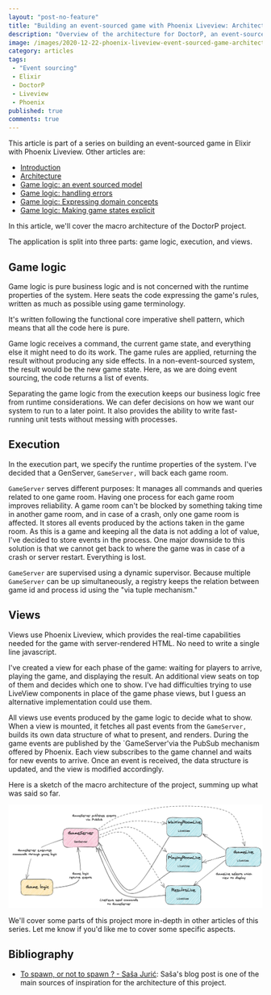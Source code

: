 ```yaml
---
layout: "post-no-feature"
title: "Building an event-sourced game with Phoenix Liveview: Architecture"
description: "Overview of the architecture for DoctorP, an event-sourced game built on top of Phoenix LiveView"
image: /images/2020-12-22-phoenix-liveview-event-sourced-game-architecture/doctorp_macro.png
category: articles
tags:
 - "Event sourcing"
 - Elixir
 - DoctorP
 - Liveview
 - Phoenix
published: true
comments: true
---
```



<div class="series">
    <p>This article is part of a series on building an event-sourced game in Elixir with Phoenix Liveview. Other articles are:</p>
    <ul>
        <li><a href="/articles/phoenix-liveview-event-sourced-game-intro">Introduction</a></li>
        <li><a href="/articles/phoenix-liveview-event-sourced-game-architecture">Architecture</a></li>
        <li><a href="/articles/phoenix-liveview-event-sourced-game-event-sourced-model">Game logic: an event sourced model</a></li>
        <li><a href="/articles/phoenix-liveview-event-sourced-game-handling-errors">Game logic: handling errors</a></li>
        <li><a href="/articles/phoenix-liveview-event-sourced-game-expressing-domain-concepts-in-code">Game logic: Expressing domain concepts</a></li>
        <li><a href="/articles/phoenix-liveview-event-sourced-game-making-game-states-explicit">Game logic: Making game states explicit</a></li>
    </ul>
</div>

In this article, we'll cover the macro architecture of the DoctorP project.

The application is split into three parts: game logic, execution, and views.

## Game logic
Game logic is pure business logic and is not concerned with the runtime properties of the system. Here seats the code expressing the game's rules, written as much as possible using game terminology.

It's written following the functional core imperative shell pattern, which means that all the code here is pure.

Game logic receives a command, the current game state, and everything else it might need to do its work.
The game rules are applied, returning the result without producing any side effects. In a non-event-sourced system, the result would be the new game state. Here, as we are doing event sourcing, the code returns a list of events.

Separating the game logic from the execution keeps our business logic free from runtime considerations. We can defer decisions on how we want our system to run to a later point. It also provides the ability to write fast-running unit tests without messing with processes.

## Execution
In the execution part, we specify the runtime properties of the system.
I've decided that a GenServer, `GameServer,` will back each game room. 

`GameServer` serves different purposes:
It manages all commands and queries related to one game room. Having one process for each game room improves reliability. A game room can't be blocked by something taking time in another game room, and in case of a crash, only one game room is affected.
It stores all events produced by the actions taken in the game room. As this is a game and keeping all the data is not adding a lot of value, I've decided to store events in the process. One major downside to this solution is that we cannot get back to where the game was in case of a crash or server restart. Everything is lost.

`GameServer` are supervised using a dynamic supervisor. Because multiple `GameServer` can be up simultaneously, a registry keeps the relation between game id and process id using the "via tuple mechanism."

## Views
Views use Phoenix Liveview, which provides the real-time capabilities needed for the game with server-rendered HTML. No need to write a single line javascript.

I've created a view for each phase of the game: waiting for players to arrive, playing the game, and displaying the result. An additional view seats on top of them and decides which one to show.
I've had difficulties trying to use LiveView components in place of the game phase views, but I guess an alternative implementation could use them.

All views use events produced by the game logic to decide what to show.
When a view is mounted, it fetches all past events from the `GameServer,` builds its own data structure of what to present, and renders. During the game events are published by the `GameServer'via the PubSub mechanism offered by Phoenix. Each view subscribes to the game channel and waits for new events to arrive. Once an event is received, the data structure is updated, and the view is modified accordingly.

Here is a sketch of the macro architecture of the project, summing up what was said so far.

![Architecture sketch](/images/2020-12-22-phoenix-liveview-event-sourced-game-architecture/doctorp_macro.png)

We'll cover some parts of this project more in-depth in other articles of this series. Let me know if you'd like me to cover some specific aspects.

## Bibliography

- [To spawn, or not to spawn ? - Saša Jurić](https://www.theerlangelist.com/article/spawn_or_not): Saša's blog post is one of the main sources of inspiration for the architecture of this project.
